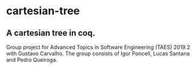 # cartesian-tree
## A cartesian tree in coq.
Group project for Advanced Topics in Software Engineering (TAES) 2019.2 with Gustavo Carvalho.
The group consists of Igor Poncell, Lucas Santana and Pedro Queiroga.

